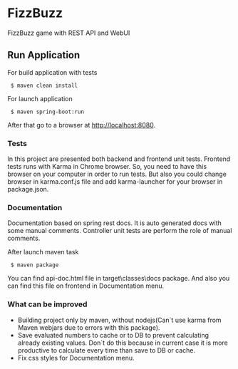 # FizzBuzz
FizzBuzz game with REST API and WebUI

## Run Application

For build application with tests

     $ maven clean install

For launch application

     $ maven spring-boot:run

After that go to a browser at [http://localhost:8080](http://localhost:8080).

### Tests
In this project are presented both backend and frontend unit tests.
Frontend tests runs with Karma in Chrome browser. So, you need to have this browser on your 
computer in order to run tests. But also you could change browser in karma.conf.js file and
add karma-launcher for your browser in package.json.

### Documentation
Documentation based on spring rest docs. It is auto generated docs with some manual comments.
Controller unit tests are perform the role of manual comments.

After launch maven task

     $ maven package

You can find api-doc.html file in target\classes\docs package.
And also you can find this file on frontend in Documentation menu.

### What can be improved
* Building project only by maven, without nodejs(Can`t use karma from Maven webjars due to errors with this package).
* Save evaluated numbers to cache or to DB to prevent calculating already existing values. Don`t do this because in 
current case it is more productive to calculate every time than save to DB or cache.
* Fix css styles for Documentation menu.
